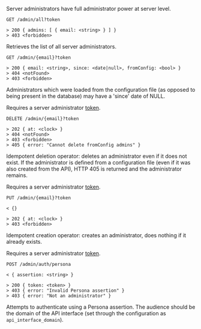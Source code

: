 Server administrators have full administrator power at server level. 

    GET /admin/all?token

    > 200 { admins: [ { email: <string> } ] }
    > 403 <forbidden>

Retrieves the list of all server administrators. 

    GET /admin/{email}?token

    > 200 { email: <string>, since: <date|null>, fromConfig: <bool> }
    > 404 <notFound>
    > 403 <forbidden>

Administrators which were loaded from the configuration file (as opposed to 
being present in the database) may have a 'since' date of NULL.

Requires a server administrator [token](token.md).

    DELETE /admin/{email}?token

    > 202 { at: <clock> }   
    > 404 <notFound>
    > 403 <forbidden>
    > 405 { error: "Cannot delete fromConfig admins" }

Idempotent deletion operator: deletes an administrator even if it does not
exist. If the administrator is defined from a configuration file (even if
it was also created from the API), HTTP 405 is returned and the administrator
remains.

Requires a server administrator [token](token.md).

    PUT /admin/{email}?token 

    < {}

    > 202 { at: <clock> }
    > 403 <forbidden> 

Idempotent creation operator: creates an administrator, does nothing if it
already exists. 	   

Requires a server administrator [token](token.md).

    POST /admin/auth/persona

    < { assertion: <string> }

    > 200 { token: <token> }
    > 403 { error: "Invalid Persona assertion" }
    > 403 { error: "Not an administrator" }
    
Attempts to authenticate using a Persona assertion. The audience should be 
the domain of the API interface (set through the configuration as 
`api_interface_domain`). 
